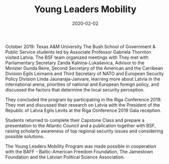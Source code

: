 ﻿---
title: "Young Leaders Mobility"
date: 2020-02-02
description: "Young Leaders Mobility Program by the Baltic Security Foundation"
type: "featured"
image: "images/featured-post/projects-2.jpg"
---

October 2019: Texas A&M University The Bush School of Government & Public Service students led by Associate Professor Gabriela Thornton visited Latvia. The BSF team organized meetings with 
They met with Parliamentary Secretary Zanda Kalniņa-Lukaševica, Advisor to the Minister Gunda Reire, Second Secretary of the American and the Carribean Division Egils Leimanis and Third Secretary of NATO and European Security Policy Division Linda Jaunaraja-Janvare, learning more about Latvia in the international arena, priorities of national and European foreign policy, and discussed the factors that determine the local security perception. 

They concluded the program by participating in the Riga Conference 2019. They met and discussed their research on Latvia with the President of the Republic of Latvia Egils Levits at the Riga Conference 2019 Gala reception.

Students returned to complete their Capstone Class and prepare a presentation to the Atlantic Council and a publication together with BSF, raising scholarly awareness of top regional security issues and considering possible solutions.

The Young Leaders Mobility Program was made possible in cooperation with the BAFF - Baltic-American Freedom Foundation, The Jamestown Foundation and the Latvian Political Science Association.
